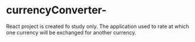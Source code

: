 # currencyConverter-
React project is created fo study only.  The application used to rate at which one currency will be exchanged for another currency.

